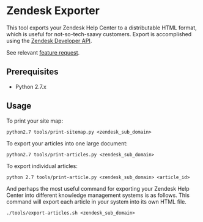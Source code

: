 Zendesk Exporter
===

This tool exports your Zendesk Help Center to a distributable HTML format,
which is useful for not-so-tech-saavy customers. Export is accomplished using
the [Zendesk Developer API](https://developer.zendesk.com/).

See relevant [feature request](https://support.zendesk.com/entries/84241-Print-PDF-button-in-Forums).

Prerequisites
---
* Python 2.7.x

Usage
---

To print your site map:

    python2.7 tools/print-sitemap.py <zendesk_sub_domain>

To export your articles into one large document:

    python2.7 tools/print-articles.py <zendesk_sub_domain>

To export individual articles:

    python 2.7 tools/print-article.py <zendesk_sub_domain> <article_id>

And perhaps the most useful command for exporting your Zendesk Help Center into
different knowledge management systems is as follows. This command will export
each article in your system into its own HTML file.

    ./tools/export-articles.sh <zendesk_sub_domain>
